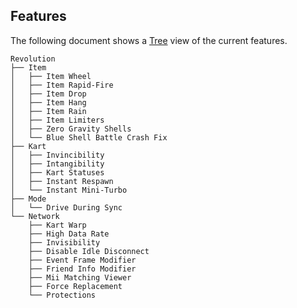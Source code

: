 ## Features
The following document shows a [Tree](https://tree.nathanfriend.io/?s=(%27opt8s!(%27fancy!true~fullPath5~trailingSlash5~rootDot5)~9(%279%27Revolut8.IJm0Wheel0Rapid-Fire0Drop0Hang0Rain0LimiJrs*Zero%20GravityQhells*Blu2Shell%20Battl2Crash%20Fix.KartOvinc3Intang3UStatuses7Respawn7Mini-Turbo.Mode*Driv2DuringQync.Network*UWarp*High%20Data%20RaJOvis3Disabl2Idl2Disconnect*Even4Fram26Friend%20Info%206Mii%20Matching%20Viewer*Forc2Replacement*ProJct8s%27)~vers8!%271%27)*.A.%5CnA0*IJm%202e%203ibility*4t%205!false6Modifier*7Ostan48ion9source!A%20%20JteO*InQ%20SUKar4%01UQOJA987654320.*) view of the current features.
```
Revolution
├── Item
│   ├── Item Wheel
│   ├── Item Rapid-Fire
│   ├── Item Drop
│   ├── Item Hang
│   ├── Item Rain
│   ├── Item Limiters
│   ├── Zero Gravity Shells
│   └── Blue Shell Battle Crash Fix
├── Kart
│   ├── Invincibility
│   ├── Intangibility
│   ├── Kart Statuses
│   ├── Instant Respawn
│   └── Instant Mini-Turbo
├── Mode
│   └── Drive During Sync
└── Network
    ├── Kart Warp
    ├── High Data Rate
    ├── Invisibility
    ├── Disable Idle Disconnect
    ├── Event Frame Modifier
    ├── Friend Info Modifier
    ├── Mii Matching Viewer
    ├── Force Replacement
    └── Protections
```